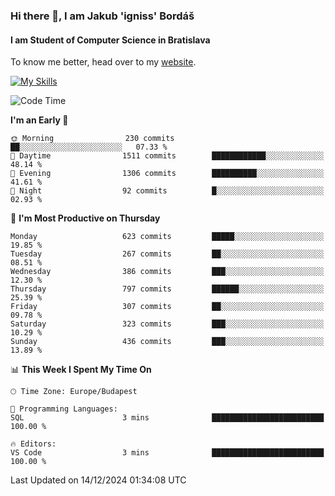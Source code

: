 ### Hi there 👋, I am Jakub 'igniss' Bordáš

#### I am Student of Computer Science in Bratislava
To know me better, head over to my [website](https://bordas.sk).

[![My Skills](https://skillicons.dev/icons?i=js,html,css,figma,svelte,java,kotlin,python,postgresql,typescript,nest,nodejs)](https://bordas.sk)


<!--START_SECTION:waka-->
![Code Time](http://img.shields.io/badge/Code%20Time-1%2C612%20hrs%208%20mins-blue)

**I'm an Early 🐤** 

```text
🌞 Morning                230 commits         ██░░░░░░░░░░░░░░░░░░░░░░░   07.33 % 
🌆 Daytime                1511 commits        ████████████░░░░░░░░░░░░░   48.14 % 
🌃 Evening                1306 commits        ██████████░░░░░░░░░░░░░░░   41.61 % 
🌙 Night                  92 commits          █░░░░░░░░░░░░░░░░░░░░░░░░   02.93 % 
```
📅 **I'm Most Productive on Thursday** 

```text
Monday                   623 commits         █████░░░░░░░░░░░░░░░░░░░░   19.85 % 
Tuesday                  267 commits         ██░░░░░░░░░░░░░░░░░░░░░░░   08.51 % 
Wednesday                386 commits         ███░░░░░░░░░░░░░░░░░░░░░░   12.30 % 
Thursday                 797 commits         ██████░░░░░░░░░░░░░░░░░░░   25.39 % 
Friday                   307 commits         ██░░░░░░░░░░░░░░░░░░░░░░░   09.78 % 
Saturday                 323 commits         ███░░░░░░░░░░░░░░░░░░░░░░   10.29 % 
Sunday                   436 commits         ███░░░░░░░░░░░░░░░░░░░░░░   13.89 % 
```


📊 **This Week I Spent My Time On** 

```text
🕑︎ Time Zone: Europe/Budapest

💬 Programming Languages: 
SQL                      3 mins              █████████████████████████   100.00 % 

🔥 Editors: 
VS Code                  3 mins              █████████████████████████   100.00 % 
```


 Last Updated on 14/12/2024 01:34:08 UTC
<!--END_SECTION:waka-->
